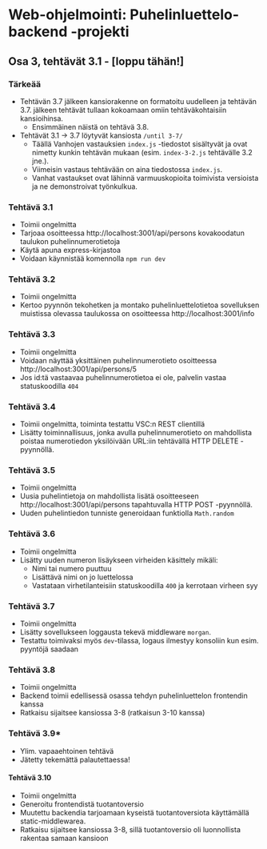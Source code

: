 # Web-ohjelmointi: Puhelinluettelo-backend -projekti
## Osa 3, tehtävät 3.1 - [loppu tähän!]

### Tärkeää
- Tehtävän 3.7 jälkeen kansiorakenne on formatoitu uudelleen ja tehtävän 3.7. jälkeen tehtävät tullaan kokoamaan omiin tehtäväkohtaisiin kansioihinsa.
    - Ensimmäinen näistä on tehtävä 3.8.
- Tehtävät 3.1 -> 3.7 löytyvät kansiosta `/until 3-7/`
    - Täällä Vanhojen vastauksien `index.js` -tiedostot sisältyvät ja ovat nimetty kunkin tehtävän mukaan (esim. `index-3-2.js` tehtävälle 3.2 jne.).
    - Viimeisin vastaus tehtävään on aina tiedostossa `index.js`.
    - Vanhat vastaukset ovat lähinnä varmuuskopioita toimivista versioista ja ne demonstroivat työnkulkua.

### Tehtävä 3.1
- Toimii ongelmitta
- Tarjoaa osoitteessa http://localhost:3001/api/persons kovakoodatun taulukon puhelinnumerotietoja
- Käytä apuna express-kirjastoa
- Voidaan käynnistää komennolla `npm run dev`

### Tehtävä 3.2
- Toimii ongelmitta
- Kertoo pyynnön tekohetken ja montako puhelinluettelotietoa sovelluksen muistissa olevassa taulukossa on osoitteessa http://localhost:3001/info

### Tehtävä 3.3
- Toimii ongelmitta
- Voidaan näyttää yksittäinen puhelinnumerotieto osoitteessa http://localhost:3001/api/persons/5
- Jos id:tä vastaavaa puhelinnumerotietoa ei ole, palvelin vastaa statuskoodilla `404`

### Tehtävä 3.4
- Toimii ongelmitta, toiminta testattu VSC:n REST clientillä
- Lisätty toiminnallisuus, jonka avulla puhelinnumerotieto on mahdollista poistaa numerotiedon yksilöivään URL:iin tehtävällä HTTP DELETE -pyynnöllä.

### Tehtävä 3.5
- Toimii ongelmitta
- Uusia puhelintietoja on mahdollista lisätä osoitteeseen http://localhost:3001/api/persons tapahtuvalla HTTP POST -pyynnöllä.
- Uuden puhelintiedon tunniste generoidaan funktiolla `Math.random`

### Tehtävä 3.6
- Toimii ongelmitta
- Lisätty uuden numeron lisäykseen virheiden käsittely mikäli:
    - Nimi tai numero puuttuu
    - Lisättävä nimi on jo luettelossa
    - Vastataan virhetilanteisiin statuskoodilla `400` ja kerrotaan virheen syy

### Tehtävä 3.7
- Toimii ongelmitta
- Lisätty sovellukseen loggausta tekevä middleware `morgan`.
- Testattu toimivaksi myös `dev`-tilassa, logaus ilmestyy konsoliin kun esim. pyyntöjä saadaan

### Tehtävä 3.8
- Toimii ongelmitta
- Backend toimii edellisessä osassa tehdyn puhelinluettelon frontendin kanssa
- Ratkaisu sijaitsee kansiossa 3-8 (ratkaisun 3-10 kanssa)

### Tehtävä 3.9*
- Ylim. vapaaehtoinen tehtävä
- Jätetty tekemättä palautettaessa!

#### Tehtävä 3.10
- Toimii ongelmitta
- Generoitu frontendistä tuotantoversio
- Muutettu backendia tarjoamaan kyseistä tuotantoversiota käyttämällä static-middlewarea.
- Ratkaisu sijaitsee kansiossa 3-8, sillä tuotantoversio oli luonnollista rakentaa samaan kansioon